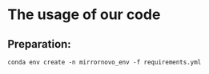 
# The usage of our code
## Preparation:
```
conda env create -n mirrornovo_env -f requirements.yml
```